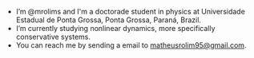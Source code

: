 - I’m @mrolims and I'm a doctorade student in physics at Universidade Estadual de Ponta Grossa, Ponta Grossa, Paraná, Brazil.
- I’m currently studying nonlinear dynamics, more specifically conservative systems.
- You can reach me by sending a email to matheusrolim95@gmail.com.
